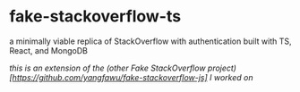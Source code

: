 # fake-stackoverflow-ts
a minimally viable replica of StackOverflow with authentication built with TS, React, and MongoDB

*this is an extension of the (other Fake StackOverflow project)[https://github.com/yangfawu/fake-stackoverflow-js] I worked on*
